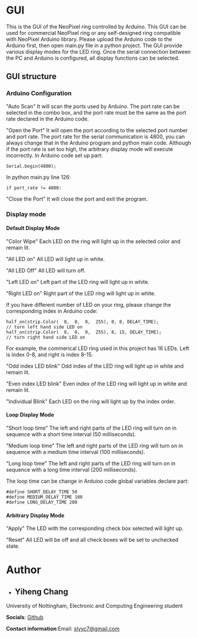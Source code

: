 # GUI

This is the GUI of the NeoPixel ring controlled by Arduino. This GUI can be used for commercial NeoPixel ring or any self-designed ring compatible with NeoPixel Arduino library. Please upload the Arduino code to the Arduino first, then open main.py file in a python project. The GUI provide various display modes for the LED ring. Once the serial connection between the PC and Arduino is configured, all display functions can be selected.

## GUI structure
### Arduino Configuration
"Auto Scan" 
It will scan the ports used by Arduino. The port rate can be selected in the combo box, and the port rate must be the same as the port rate declared in the Arduino code.

"Open the Port" 
It will open the port according to the selected port number and port rate. 
The port rate for the serial communication is 4800, you can always change that in the Arduino program and python main code. Although if the port rate is set too high, the arbitrary display mode will execute incorrectly.
In Arduino code set up part:
```
Serial.begin(4800);
```

In python main.py line 126:
```
if port_rate != 4800:
```

"Close the Port" 
It will close the port and exit the program.

### Display mode
#### **Default Display Mode**
"Color Wipe" 
Each LED on the ring will light up in the selected color and remain lit.

"All LED on" 
All LED will light up in white.

"All LED Off" 
All LED will turn off.

"Left LED on" 
Left part of the LED ring will light up in white.

"Right LED on" 
Right part of the LED ring will light up in white.

If you have different number of LED on your ring, please change the corresponding index in Arduino code: 
```
half_on(strip.Color(  0,  0,  0,  255), 0, 8, DELAY_TIME);             // turn left hand side LED on
half_on(strip.Color(  0,  0,  0,  255), 8, 15, DELAY_TIME);             // turn right hand side LED on
```
For example, the commerical LED ring used in this project has 16 LEDs. Left is index 0-8, and right is index 8-15.

"Odd index LED blink" 
Odd index of the LED ring will light up in white and remain lit.

"Even index LED blink" 
Even index of the LED ring will light up in white and remain lit.

"Individual Blink" 
Each LED on the ring will light up by the index order.

#### **Loop Display Mode**
"Short loop time" 
The left and right parts of the LED ring will turn on in sequence with a short time interval (50 milliseconds).

"Medium loop time" 
The left and right parts of the LED ring will turn on in sequence with a medium time interval (100 milliseconds).

"Long loop time" 
The left and right parts of the LED ring will turn on in sequence with a long time interval (200 milliseconds).

The loop time can be change in Arduino code global variables declare part:
```
#define SHORT_DELAY_TIME 50
#define MEDIUM_DELAY_TIME 100
#define LONG_DELAY_TIME 200
```

#### **Arbitrary Display Mode**
"Apply" 
The LED with the corresponding check box selected will light up.

"Reset"
All LED will be off and all check boxes will be set to unchecked state.

# Author
- ## Yiheng Chang
University of Nottingham, Electronic and Computing Engineering student

**Socials**: [Github](http://www.github.com/Leopeter51212) 

**Contact information**:Email: slyyc7@gmail.com